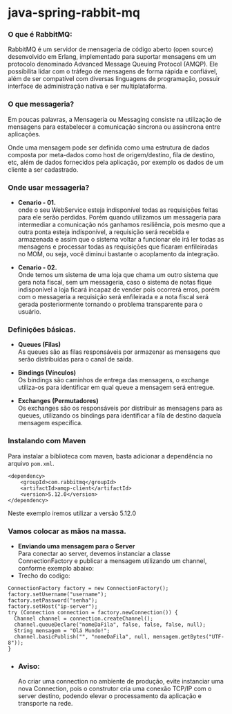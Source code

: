 # java-spring-rabbit-mq

### O que é RabbitMQ:
RabbitMQ é um servidor de mensageria de código aberto (open source) desenvolvido em Erlang, implementado para suportar mensagens em um protocolo denominado Advanced Message Queuing Protocol (AMQP). Ele possibilita lidar com o tráfego de mensagens de forma rápida e confiável, além de ser compatível com diversas linguagens de programação, possuir interface de administração nativa e ser multiplataforma.

### O que messageria?
Em poucas palavras, a Mensageria ou Messaging consiste na utilização de mensagens para estabelecer a comunicação síncrona ou assíncrona entre aplicações.

Onde uma mensagem pode ser definida como uma estrutura de dados composta por meta-dados como host de origem/destino, fila de destino, etc, além de dados fornecidos pela aplicação, por exemplo os dados de um cliente a ser cadastrado.


### Onde usar messageria?

* **Cenario - 01.** <br>
onde o seu WebService esteja indisponível todas as requisições feitas para ele serão perdidas. Porém quando utilizamos um messageria para intermediar a comunicação nós ganhamos resiliência, pois mesmo que a outra ponta esteja indisponível, a requisição será recebida e armazenada e assim que o sistema voltar a funcionar ele irá ler todas as mensagens e processar todas as requisições que ficaram enfileiradas no MOM, ou seja, você diminui bastante o acoplamento da integração.


* **Cenario - 02.**<br>
Onde temos um sistema de uma loja que chama um outro sistema que gera nota fiscal, sem um messageria, caso o sistema de notas fique indisponível a loja ficará incapaz de vender pois ocorrerá erros, porém com o messageria a requisição será enfileirada e a nota fiscal será gerada posteriormente tornando o problema transparente para o usuário.


### Definições básicas.

* **Queues (Filas)** <br>
As queues são as filas responsáveis por armazenar as mensagens que serão distribuídas para o canal de saída.

* **Bindings (Vínculos)** <br>
Os bindings são caminhos de entrega das mensagens, o exchange utiliza-os para identificar em qual queue a mensagem será entregue.

* **Exchanges (Permutadores)** <br>
Os exchanges são os responsáveis por distribuir as mensagens para as queues, utilizando os bindings para identificar a fila de destino daquela mensagem específica.

### Instalando com Maven
Para instalar a biblioteca com maven, basta adicionar a dependência no arquivo `pom.xml`.

````
<dependency>
    <groupId>com.rabbitmq</groupId>
    <artifactId>amqp-client</artifactId>
    <version>5.12.0</version>
</dependency>
````
Neste exemplo iremos utilizar a versão 5.12.0


### Vamos colocar as mãos na massa.

* **Enviando uma mensagem para o Server** <br>
Para conectar ao server, devemos instanciar a classe ConnectionFactory e publicar a mensagem utilizando um channel, conforme exemplo abaixo:
* Trecho do codigo:

````
ConnectionFactory factory = new ConnectionFactory();
factory.setUsername("username");
factory.setPassword("senha");
factory.setHost("ip-server");
try (Connection connection = factory.newConnection()) {
  Channel channel = connection.createChannel();
  channel.queueDeclare("nomeDaFila", false, false, false, null);
  String mensagem = "Olá Mundo!";
  channel.basicPublish("", "nomeDaFila", null, mensagem.getBytes("UTF-8"));
}
````
* ### Aviso: 
    Ao criar uma connection no ambiente de produção, evite instanciar uma nova Connection, pois o construtor cria uma conexão TCP/IP com o server destino, podendo elevar o           processamento da aplicação e transporte na rede.

